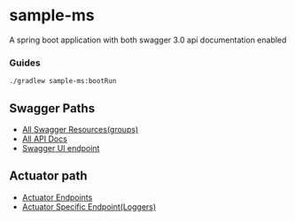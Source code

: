 # sample-ms
A spring boot application with both swagger 3.0 api documentation enabled

### Guides

```
./gradlew sample-ms:bootRun
```

## Swagger Paths
- [All Swagger Resources(groups)](http://localhost:9000/sample-ms/swagger-resources)
- [All API Docs](http://localhost:9000/sample-ms/v3/api-docs)
- [Swagger UI endpoint](http://localhost:9000/sample-ms/swagger-ui/index.html)

## Actuator path
- [Actuator Endpoints](http://localhost:9001/sample-ms/actuator)
- [Actuator Specific Endpoint(Loggers)](http://localhost:9001/sample-ms/actuator/loggers)
